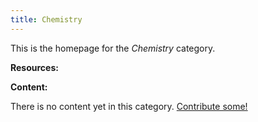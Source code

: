 ```yaml
---
title: Chemistry
---
```


This is the homepage for the *Chemistry* category.

**Resources:**

**Content:**

There is no content yet in this category. [Contribute some!](/contribute/index.html)
